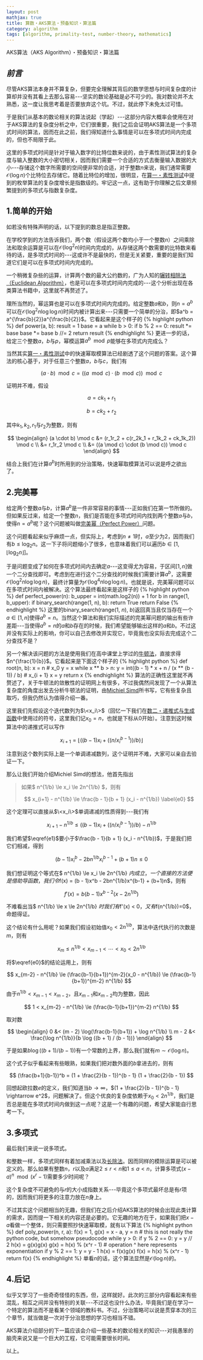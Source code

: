 ```yaml
---
layout: post
mathjax: true
title: 算数・AKS算法・预备知识・算法篇
category: algorithm
tags: [algorithm, primality-test, number-theory, mathematics]
---
```


AKS算法（AKS Algorithm）・预备知识・算法篇

## ***前言***
尽管AKS算法本身并不算复杂，但要完全理解其背后的数学思想与时间复杂度的计算却并没有其看上去那么容易---坚实的数论基础是必不可少的。我对数论并不太熟悉，这一度让我思考着是否要放弃这个坑。不过，就此停下未免太过可惜。

于是我们从基本的数论相关的算法说起（学起）---这部分内容大概率会使用在对于AKS算法的复杂度分析之中，它们很重要，我们之后会证明AKS算法是一个多项式时间的算法，因而在此之前，我们得知道什么事情是可以在多项式时间内完成的，但也不局限于此。

这里的多项式时间是针对于输入数字的比特位数来说的，由于素性测试算法的复杂度与输入整数的大小密切相关，因而我们需要一个合适的方式去衡量输入数据的大小---存储这个数字所需要的空间便非常的合适，对于整数$n$来说，我们通常需要$\mathcal{O}(\log n)$个比特位去存储它。随着比特位的增加，很明显，在[算一・素性测试][ma1]中提到的枚举算法的复杂度增长是指数级的。牢记这一点，这有助于你理解之后文章频繁提到的多项式与指数复杂度。

## 1.简单的开始
如若没有特殊声明的话，以下提到的数总是指正整数。


在学校学到的方法告诉我们，两个数（假设这两个数均小于一个整数$n$）之间乘除法和取余运算是可以在$\mathcal{O}(\log^2 n)$时间内完成的，从存储这两个数需要的比特数来看待的话，是多项式时间的---这或许不是最快的，但是无关紧要，重要的是我们知道它们是可以在多项式时间内完成的。

一个稍微复杂些的运算，计算两个数的最大公约数的，广为人知的[辗转相除法（Euclidean Algorithm）][ea]，也是可以在多项式时间内完成的---这个分析出现在各类算法书籍中，这里就不再赘述了。

理所当然的，幂运算也是可以在多项式时间内完成的。给定整数$a$和$b$，则$n = a^b$可以在$\mathcal{O}(\log^2 n \log \log n)$时间内被计算出来---只需要一个简单的分治，即$a^b = a^{\frac{b}{2}}a^{\frac{b}{2}}$。它看起来是这个样子的
{% highlight python %}
def power(a, b):
    result = 1
    base = a
    while b > 0:
        if b % 2 == 0:
            result *= base
        base *= base
        b //= 2
    return result
{% endhighlight %}
更进一步的话，给定三个整数$a$，$b$与$p$，幂模运算$a^b \mod p$能够在多项式内完成么？

当然其实[算一・素性测试][ma1]中的快速幂取模算法已经剧透了这个问题的答案。这个算法的核心基于，对于任意三个整数$a$，$b$与$c$，我们有

$$
(a \cdot b) \mod c = ((a \mod c) \cdot (b \mod c)) \mod c
$$

证明并不难，假设

$$
a = ck_1 + r_1
$$

$$
b = ck_2 + r_2
$$

其中$k_1,k_2,r_1$与$r_2$为整数，则有

$$
\begin{align}
(a \cdot b) \mod c &= (r_1r_2 + c(r_2k_1 + r_1k_2 + ck_1k_2)) \mod c \\
&= r_1r_2 \mod c \\
&= ((a \mod c) \cdot (b \mod c)) \mod c
\end{align}
$$

结合上我们在计算$a^b$时所用到的分治策略，快速幂取模算法可以说是呼之欲出了。

## 2.完美幂
给定两个整数$a$与$b$，计算$a^b$是一件非常容易的事情---正如我们在第一节所做的。但如果反过来，给定一个整数$n$，我们是否能在多项式时间内找到两个整数$a$与$b$，使得$n = a^b$呢？这个问题被叫做[完美幂（Perfect Power）][pp]问题。

这个问题看起来似乎麻烦一点，但实际上，考虑到$n \neq 1$时，$a$至少为$2$，因而我们有$b \le \log_2 n$。这一下子将问题缩小了很多，也意味着我们可以遍历$b \in [1, \lfloor \log_2 n \rfloor]$。

于是问题变成了如何在多项式时间内去确定$a$---这变得尤为容易，于区间$[1,n]$做一个二分查找即可。考虑到在进行这个二分查找的时候我们需要计算$a^b$，这需要$\mathcal{O}(\log^2 n \log \log n)$，最终计算量为$\mathcal{O}(\log^4 n \log \log n)$。也就是说，完美幂问题可以在多项式时间内被解决。这个算法最终看起来是这样子的
{% highlight python %}
def perfect_power(n):
    b_upper = int(math.log2(n)) + 1
    for b in range(1, b_upper):
        if binary_search(range(1, n), b):
            return True
    return False
{% endhighlight %}
这里的binary_search(range($1$, $n$), $b$)返回真当且仅当存在一个$a \in [1, n]$使得$a^b = n$。当然这个算法和我们实际描述的完美幂问题的输出有些许差距---当使得$a^b = n$的$a$和$b$存在的时候，我们希望能够输出这样的$a$和$b$。不过这并没有实际上的影响，你可以自己去修改并实现它，毕竟我也没实际去完成这个二分查找不是？


另一个解决该问题的方法是使用我们在高中课堂上学过的[牛顿法][nm]，直接求得$n^{\frac{1}{b}}$。它看起来是下面这个样子的
{% highlight python %}
def root(n, b):
    x = n # x_0
    y = x
    while x ** b > n:
        y = int((b - 1) * x + n / (x ** (b - 1)) / b) # x_{i + 1}
        x = y
    return x
{% endhighlight %}
算法的正确性这里就不再赘述了，关于牛顿法的敛散性的证明网上有很多，不过我偶然间发现了一个从算法复杂度的角度出发去分析牛顿法的证明，由[Michiel Simd][ms]所书写，它有些复杂且取巧，但我仍然认为值得介绍一番。

这里我们先假设这个迭代数列为$\<x_i\>$（回忆一下我们在[数二・递推式与生成函数][m2]中使用过的符号，这里我们记$x_0=n$，也就是下标从$0$开始）。注意到这时候算法中的递推式可以写作

$$
x_{i+1} = \lfloor ((b - 1)x_i + ((n / x_i^{b-1})) / b) \rfloor
$$

注意到这个数列实际上是一个单调递减数列，这个证明并不难，大家可以亲自去验证一下。

那么让我们开始介绍Michiel Simd的想法，他首先指出
> 如果$ n^{1/b} \le x_i \le 2n^{1/b} $，则有
> 
> $$
> x_{i+1} - n^{1/b} \le \frac{b - 1}{b + 1} (x_i - n^{1/b})
> \label{e0}
> $$

这个定理可以直接从$\<x_i\>$单调递减的性质得到---我们有

$$
\begin{equation}
x_{i+1} - n^{1/b} \le ((b - 1)x_i + ((n / x_i^{b-1})) / b) - n^{1/b}
\label{e1}
\end{equation}
$$

我们希望$\eqref{e1}$要小于$\frac{b - 1}{b + 1} (x_i - n^{1/b})$，于是我们把它们相减，得到

$$
(b - 1)x_i^b - 2bn^{1/b}x_i^{b-1} + (b+1)n \le 0
$$

我们想证明这个等式在$ n^{1/b} \le x_i \le 2n^{1/b} $内成立，一个直接的方法便是借助导函数，我们令$f(x) = (b - 1)x^b - 2bn^{1/b}x^{b-1} + (b+1)n$，则有

$$
f'(x) = b(b-1)x^{b-2}(x-2n^{1/b})
$$

不难看出当$ n^{1/b} \le x \le 2n^{1/b} $时我们有$f'(x) < 0$，又有$f(n^{1/b})=0$，命题得证。


这个结论有什么用呢？如果我们假设初始值$x_0 < 2n^{1/b}$，算法中迭代执行的次数是$m$，则有

$$
x_m \le n^{1/b} < x_{m-1} < \cdots < x_0 < 2n^{1/b}
$$

将$\eqref{e0}$的结论运用上，则有

$$
x_{m-2} - n^{1/b} \le (\frac{b-1}{b+1})^{m-2}(x_0 - n^{1/b}) \le (\frac{b-1}{b+1})^{m-2} n^{1/b}
$$

由于$n^{1/b} < x_{m-1} < x_{m-2}$，且$x_{m-1}$和$x_{m-2}$均为整数，因此

$$
1 < x_{m-2} - n^{1/b} \le (\frac{b-1}{b+1})^{m-2} n^{1/b}
$$

取对数

$$
\begin{align}
0 &< (m - 2) \log(\frac{b-1}{b+1}) + \log n^{1/b} \\
m - 2 &< \frac{\log n^{1/b}}{b \log ((b + 1) / (b - 1))}
\end{align}
$$

于是如果$b \log ((b + 1) / (b - 1))$有一个常数的上界，那么我们就有$m \sim \mathcal{O}(\log n)$。

这个式子似乎看起来有些眼熟，如果我们把对数外面的$b$拿进去的，则有

$$
(\frac{b+1}{b-1})^b = (1 + \frac{2}{b - 1})^{b - 1} (1 + \frac{2}{b - 1})
$$

回想起欧拉数$e$的定义，我们知道当$b \rightarrow \infty$，$(1 + \frac{2}{b - 1})^{b - 1} \rightarrow e^2$，问题解决了。但这个优良的复杂度依赖于$x_0<2n^{1/b}$，我们是否总是能在多项式时间内做到这一点呢？这是一个有趣的问题，希望大家能自行思考一下。

## 3.多项式
最后我们来说一说多项式。


和整数一样，多项式同样有着加减乘法以及[长除法][pld]。因而同样的模除运算是可以被定义的。那么如果有整数$n$，$r$以及$a$满足$2 \le r < n$和$1 \le a < n$，计算多项式$(x - a)^n \mod (x^r - 1)$需要多少时间呢？

这个复杂度不可避免的与$r$的大小成指数关系---毕竟这个多项式最坏总是有$r$项的，因而我们将更多的注意力放在$n$身上。

不过其实这个问题相当的无趣，但我们在之后介绍AKS算法的时候会出现此类计算的需求，因而提一下相关的内容还是必要的。它无趣的地方在于，如果我们把$x-a$看做一个整体，则只需要照抄快速幂取模，就有以下算法
{% highlight python %}
def poly_power(n, r, a):
    f(x) = 1, g(x) = x - a, y = n # this is not really the python code, but somehow pseudocode
    while y > 0:
        if y % 2 == 0:
            y = y // 2
            h(x) = g(x)g(x)
            g(x) = h(x) % (x^r - 1) # operation ^ here represents exponentiation
        if y % 2 == 1:
            y = y - 1
            h(x) = f(x)g(x)
            f(x) = h(x) % (x^r - 1)
    return f(x)
{% endhighlight %}
单看$n$的话，这个算法显然是$\mathcal{O}(\log n)$的。

## 4.后记
似乎又学习了一些奇奇怪怪的东西，但，这样就好。此次的三部分内容看起来有些混乱，相互之间并没有特别的关联---不过这也没什么办法，毕竟我们是在学习一个特定的算法而不是看某个领域的教科书。不过，分治策略可以说是贯穿本次的三个章节，就当做是一次对于分治思想的学习也相当不错。

AKS算法介绍部分的下一篇应该会介绍一些基本的数论相关的知识---对我愚笨的脑壳来说又是一个巨大的工程，它可能需要很长时间。

以上。


[ea]: https://en.wikipedia.org/wiki/Euclidean_algorithm
[pp]: https://en.wikipedia.org/wiki/Perfect_power
[ma1]: https://myyura.github.io/2018/07/20/primality-test-1.html
[nm]: https://en.wikipedia.org/wiki/Newton%27s_method
[m2]: https://myyura.github.io/2018/07/14/myyura-2.html
[ms]: http://people.scs.carleton.ca/~michiel/
[pld]: https://en.wikipedia.org/wiki/Polynomial_long_division